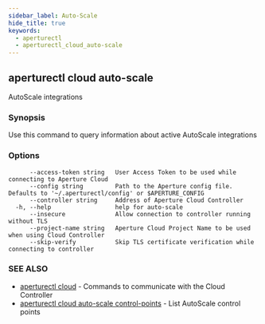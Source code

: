 ```yaml
---
sidebar_label: Auto-Scale
hide_title: true
keywords:
  - aperturectl
  - aperturectl_cloud_auto-scale
---
```


<!-- markdownlint-disable -->

## aperturectl cloud auto-scale

AutoScale integrations

### Synopsis

Use this command to query information about active AutoScale integrations

### Options

```
      --access-token string   User Access Token to be used while connecting to Aperture Cloud
      --config string         Path to the Aperture config file. Defaults to '~/.aperturectl/config' or $APERTURE_CONFIG
      --controller string     Address of Aperture Cloud Controller
  -h, --help                  help for auto-scale
      --insecure              Allow connection to controller running without TLS
      --project-name string   Aperture Cloud Project Name to be used when using Cloud Controller
      --skip-verify           Skip TLS certificate verification while connecting to controller
```

### SEE ALSO

- [aperturectl cloud](/reference/aperture-cli/aperturectl/cloud/cloud.md) - Commands to communicate with the Cloud Controller
- [aperturectl cloud auto-scale control-points](/reference/aperture-cli/aperturectl/cloud/auto-scale/control-points/control-points.md) - List AutoScale control points
